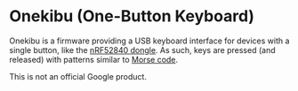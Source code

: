 # Onekibu (One-Button Keyboard)

Onekibu is a firmware providing a USB keyboard interface for devices with a
single button, like the [nRF52840 dongle]. As such, keys are pressed (and
released) with patterns similar to [Morse code].

This is not an official Google product.

[nRF52840 dongle]: https://www.nordicsemi.com/Products/Development-hardware/nrf52840-dongle
[Morse code]: https://en.wikipedia.org/wiki/Morse_code
